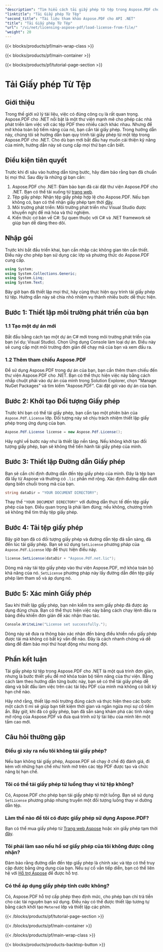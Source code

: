 ```yaml
---
"description": "Tìm hiểu cách tải giấy phép từ tệp trong Aspose.PDF cho .NET với hướng dẫn toàn diện này. Đảm bảo chức năng đầy đủ bằng cách thiết lập giấy phép của bạn một cách chính xác."
"linktitle": "Tải Giấy phép Từ Tệp"
"second_title": "Tài liệu tham khảo Aspose.PDF cho API .NET"
"title": "Tải Giấy phép Từ Tệp"
"url": "/vi/net/licensing-aspose-pdf/load-license-from-file/"
"weight": 20
---
```


{{< blocks/products/pf/main-wrap-class >}}

{{< blocks/products/pf/main-container >}}

{{< blocks/products/pf/tutorial-page-section >}}

# Tải Giấy phép Từ Tệp

## Giới thiệu

Trong thế giới xử lý tài liệu, việc có đúng công cụ là rất quan trọng. Aspose.PDF cho .NET nổi bật là một thư viện mạnh mẽ cho phép các nhà phát triển làm việc với các tệp PDF theo nhiều cách khác nhau. Nhưng để mở khóa toàn bộ tiềm năng của nó, bạn cần tải giấy phép. Trong hướng dẫn này, chúng tôi sẽ hướng dẫn bạn quy trình tải giấy phép từ một tệp trong Aspose.PDF cho .NET. Cho dù bạn mới bắt đầu hay muốn cải thiện kỹ năng của mình, hướng dẫn này sẽ cung cấp mọi thứ bạn cần biết.

## Điều kiện tiên quyết

Trước khi đi sâu vào hướng dẫn từng bước, hãy đảm bảo rằng bạn đã chuẩn bị mọi thứ. Sau đây là những gì bạn cần:

1. Aspose.PDF cho .NET: Đảm bảo bạn đã cài đặt thư viện Aspose.PDF cho .NET. Bạn có thể tải xuống từ [trang web](https://releases.aspose.com/pdf/net/).
2. Tệp giấy phép: Nhận tệp giấy phép hợp lệ cho Aspose.PDF. Nếu bạn không có, bạn có thể nhận giấy phép tạm thời [đây](https://purchase.aspose.com/temporary-license/).
3. Môi trường phát triển: Môi trường phát triển như Visual Studio được khuyến nghị để mã hóa và thử nghiệm.
4. Kiến thức cơ bản về C#: Sự quen thuộc với C# và .NET framework sẽ giúp bạn dễ dàng theo dõi.

## Nhập gói

Trước khi bắt đầu triển khai, bạn cần nhập các không gian tên cần thiết. Điều này cho phép bạn sử dụng các lớp và phương thức do Aspose.PDF cung cấp.

```csharp
using System;
using System.Collections.Generic;
using System.Linq;
using System.Text;
```

Bây giờ bạn đã thiết lập mọi thứ, hãy cùng thực hiện quy trình tải giấy phép từ tệp. Hướng dẫn này sẽ chia nhỏ nhiệm vụ thành nhiều bước dễ thực hiện.

## Bước 1: Thiết lập môi trường phát triển của bạn

### 1.1 Tạo một dự án mới
Bắt đầu bằng cách tạo một dự án C# mới trong môi trường phát triển của bạn (ví dụ: Visual Studio). Chọn Ứng dụng Console làm loại dự án. Điều này sẽ cung cấp một môi trường đơn giản để chạy mã của bạn và xem đầu ra.

### 1.2 Thêm tham chiếu Aspose.PDF
Để sử dụng Aspose.PDF trong dự án của bạn, bạn cần thêm tham chiếu đến thư viện Aspose.PDF cho .NET. Bạn có thể thực hiện việc này bằng cách nhấp chuột phải vào dự án của mình trong Solution Explorer, chọn "Manage NuGet Packages" và tìm kiếm "Aspose.PDF". Cài đặt gói vào dự án của bạn.

## Bước 2: Khởi tạo Đối tượng Giấy phép

Trước khi bạn có thể tải giấy phép, bạn cần tạo một phiên bản của `Aspose.Pdf.License` lớp. Đối tượng này sẽ chịu trách nhiệm thiết lập giấy phép trong ứng dụng của bạn.

```csharp
Aspose.Pdf.License license = new Aspose.Pdf.License();
```

Hãy nghĩ về bước này như là thiết lập nền tảng. Nếu không khởi tạo đối tượng giấy phép, bạn sẽ không thể tiến hành tải giấy phép của mình.

## Bước 3: Thiết lập Đường dẫn Giấy phép

Bạn sẽ cần chỉ định đường dẫn đến tệp giấy phép của mình. Đây là tệp bạn đã lấy từ Aspose và thường có `.lic` phần mở rộng. Xác định đường dẫn dưới dạng biến chuỗi trong mã của bạn.

```csharp
string dataDir = "YOUR DOCUMENT DIRECTORY";
```

Thay thế `"YOUR DOCUMENT DIRECTORY"` với đường dẫn thực tế đến tệp giấy phép của bạn. Điều quan trọng là phải làm đúng; nếu không, chương trình sẽ không thể tìm thấy tệp giấy phép.

## Bước 4: Tải tệp giấy phép

Bây giờ bạn đã có đối tượng giấy phép và đường dẫn tệp đã sẵn sàng, đã đến lúc tải giấy phép. Bạn sẽ sử dụng `SetLicense` phương pháp của `Aspose.Pdf.License` lớp để thực hiện điều này.

```csharp
license.SetLicense(dataDir + "Aspose.Pdf.net.lic");
```

Dòng mã này tải tệp giấy phép vào thư viện Aspose.PDF, mở khóa toàn bộ khả năng của nó. `SetLicense` phương pháp này lấy đường dẫn đến tệp giấy phép làm tham số và áp dụng nó.

## Bước 5: Xác minh Giấy phép

Sau khi thiết lập giấy phép, bạn nên kiểm tra xem giấy phép đã được áp dụng đúng chưa. Bạn có thể thực hiện việc này bằng cách chạy lệnh đầu ra bảng điều khiển đơn giản để xác nhận thao tác.

```csharp
Console.WriteLine("License set successfully.");
```

Dòng này sẽ đưa ra thông báo xác nhận đến bảng điều khiển nếu giấy phép được tải mà không có bất kỳ vấn đề nào. Đây là cách nhanh chóng và dễ dàng để đảm bảo mọi thứ hoạt động như mong đợi.

## Phần kết luận

Tải giấy phép từ tệp trong Aspose.PDF cho .NET là một quá trình đơn giản, nhưng là bước thiết yếu để mở khóa toàn bộ tiềm năng của thư viện. Bằng cách làm theo hướng dẫn từng bước này, bạn sẽ có thể tải giấy phép dễ dàng và bắt đầu làm việc trên các tài liệu PDF của mình mà không có bất kỳ hạn chế nào.

Hãy nhớ rằng, thiết lập môi trường đúng cách và thực hiện theo các bước một cách tỉ mỉ sẽ giúp bạn tiết kiệm thời gian và ngăn ngừa mọi sự cố tiềm ẩn. Bây giờ, khi đã có giấy phép, bạn đã sẵn sàng khám phá các tính năng mở rộng của Aspose.PDF và đưa quá trình xử lý tài liệu của mình lên một tầm cao mới.

## Câu hỏi thường gặp

### Điều gì xảy ra nếu tôi không tải giấy phép?  
Nếu bạn không tải giấy phép, Aspose.PDF sẽ chạy ở chế độ đánh giá, đi kèm với những hạn chế như hình mờ trên các tệp PDF được tạo và chức năng bị hạn chế.

### Tôi có thể tải giấy phép từ luồng thay vì từ tệp không?  
Có, Aspose.PDF cho phép bạn tải giấy phép từ một luồng. Bạn sẽ sử dụng `SetLicense` phương pháp nhưng truyền một đối tượng luồng thay vì đường dẫn tệp.

### Làm thế nào để tôi có được giấy phép sử dụng Aspose.PDF?  
Bạn có thể mua giấy phép từ [Trang web Aspose](https://purchase.aspose.com/buy) hoặc xin giấy phép tạm thời [đây](https://purchase.aspose.com/temporary-license/).

### Tôi phải làm sao nếu hồ sơ giấy phép của tôi không được công nhận?  
Đảm bảo rằng đường dẫn đến tệp giấy phép là chính xác và tệp có thể truy cập được bằng ứng dụng của bạn. Nếu sự cố vẫn tiếp diễn, bạn có thể liên hệ với [Hỗ trợ Aspose](https://forum.aspose.com/c/pdf/10) để được hỗ trợ.

### Có thể áp dụng giấy phép tính cước không?  
Có, Aspose.PDF hỗ trợ cấp phép theo định mức, cho phép bạn chỉ trả tiền cho các tài nguyên bạn sử dụng. Điều này có thể được thiết lập tương tự bằng cách khởi tạo `Metered` lớp và thiết lập các phím.

{{< /blocks/products/pf/tutorial-page-section >}}

{{< /blocks/products/pf/main-container >}}

{{< /blocks/products/pf/main-wrap-class >}}

{{< blocks/products/products-backtop-button >}}